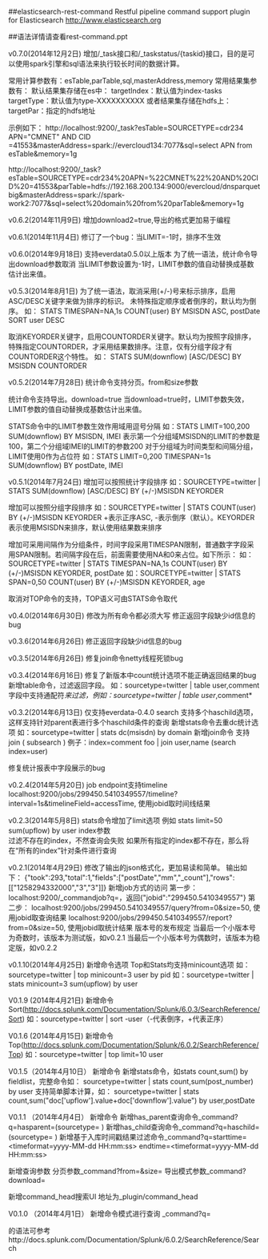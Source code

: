 ##elasticsearch-rest-command
Restful pipeline command support plugin for Elasticsearch http://www.elasticsearch.org

##语法详情请查看rest-command.ppt

v0.7.0(2014年12月2日)
增加/_task接口和/_taskstatus/{taskid}接口，目的是可以使用spark引擎和sql语法来执行较长时间的数据计算。

常用计算参数有：esTable,parTable,sql,masterAddress,memory
常用结果集参数有：
	默认结果集存储在es中：
	targetIndex：默认值为index-tasks
	targetType：默认值为type-XXXXXXXXXX
	或者结果集存储在hdfs上：
	targetPar：指定的hdfs地址
	
示例如下：
http://localhost:9200/_task?esTable=SOURCETYPE=cdr234 APN="CMNET" AND CID =41553&masterAddress=spark://evercloud134:7077&sql=select APN from esTable&memory=1g

http://localhost:9200/_task?esTable=SOURCETYPE=cdr234%20APN=%22CMNET%22%20AND%20CID%20=41553&parTable=hdfs://192.168.200.134:9000/evercloud/dnsparquetbig&masterAddress=spark://spark-work2:7077&sql=select%20domain%20from%20parTable&memory=1g



v0.6.2(2014年11月9日)
增加download2=true,导出的格式更加易于编程

v0.6.1(2014年11月4日)
修订了一个bug：当LIMIT=-1时，排序不生效

v0.6.0(2014年9月18日)
支持everdata0.5.0以上版本
为了统一语法，统计命令导出download参数取消
 当LIMIT参数设置为-1时，LIMIT参数的值自动替换成基数估计出来值。

v0.5.3(2014年8月1日)
为了统一语法，取消采用(+/-)号来标示排序，启用ASC/DESC关键字来做为排序的标识。
未特殊指定顺序或者倒序的，默认均为倒序。
如：
    STATS TIMESPAN=NA,1s COUNT(user) BY MSISDN ASC, postDate
    SORT user DESC

取消KEYORDER关键字，启用COUNTORDER关键字。默认均为按照字段排序，特殊指定COUNTORDER，才采用结果数排序。注意，仅有分组字段才有COUNTORDER这个特性。
如：
    STATS SUM(downflow) [ASC/DESC] BY MSISDN COUNTORDER



v0.5.2(2014年7月28日)
统计命令支持分页。from和size参数

统计命令支持导出。download=true
    当download=true时，LIMIT参数失效，LIMIT参数的值自动替换成基数估计出来值。

STATS命令中的LIMIT参数生效作用域用逗号分隔
    如：STATS LIMIT=100,200 SUM(downflow) BY MSISDN, IMEI
    表示第一个分组域MSISDN的LIMIT的参数是100，第二个分组域IMEI的LIMIT的参数200
对于分组域为时间类型和间隔分组，LIMIT使用0作为占位符
    如：STATS LIMIT=0,200 TIMESPAN=1s SUM(downflow) BY postDate, IMEI


v0.5.1(2014年7月24日)
增加可以按照统计字段排序
    如：SOURCETYPE=twitter | STATS SUM(downflow) [ASC/DESC] BY (+/-)MSISDN KEYORDER

增加可以按照分组字段排序
    如：SOURCETYPE=twitter | STATS COUNT(user) BY (+/-)MSISDN KEYORDER
    +表示正序ASC, -表示倒序（默认）。KEYORDER表示使用MSISDN来排序，默认使用结果数来排序

增加可采用间隔作为分组条件，时间字段采用TIMESPAN限制，普通数字字段采用SPAN限制。若间隔字段在后，前面需要使用NA和0来占位。如下所示：
    如：SOURCETYPE=twitter | STATS TIMESPAN=NA,1s COUNT(user) BY (+/-)MSISDN KEYORDER, postDate
    如：SOURCETYPE=twitter | STATS SPAN=0,50 COUNT(user) BY (+/-)MSISDN KEYORDER, age

取消对TOP命令的支持，TOP语义可由STATS命令取代


v0.4.0(2014年6月30日)
修改为所有命令都必须大写
修正返回字段缺少id信息的bug

v0.3.6(2014年6月26日)
修正返回字段缺少id信息的bug

v0.3.5(2014年6月26日)
修复join命令netty线程死锁bug

v0.3.4(2014年6月16日)
修复了新版本中count统计选项不能正确返回结果的bug
新增table命令，过滤返回字段。
    如：sourcetype=twitter | table user,comment
    字段中支持通配符*来过滤，例如：sourcetype=twitter | table user*,comment*

v0.3.2(2014年6月13日)
仅支持everdata-0.4.0
search 支持多个haschild选项，这样支持针对parent表进行多个haschild条件的查询
新增stats命令去重dc统计选项
    如：sourcetype=twitter | stats dc(msisdn) by domain
新增join命令
    支持join <field-list> ( subsearch )
    例子：index=comment foo | join user,name (search index=user)


修复统计报表中字段展示的bug

v0.2.4(2014年5月20日)
job endpoint支持timeline
    localhost:9200/jobs/299450.5410349557/timeline?interval=1s&timelineField=accessTime, 使用jobid取时间线结果

v0.2.3(2014年5月8日)
stats命令增加了limit选项
    例如 stats limit=50 sum(upflow) by user
index参数    
    过滤不存在的index，不然查询会失败
    如果所有指定的index都不存在，那么将在“所有的index”针对条件进行查询    

v0.2.1(2014年4月29日)
修改了输出的json格式化，更加易读和简单。
输出如下：
    {"took":293,"total":1,"fields":["postDate","mm","_count"],"rows":[["1258294332000","3","3"]]}
新增job方式的访问
    第一步：localhost:9200/_commandjob?q=<command>，返回{"jobid":"299450.5410349557"}
    第二步：
        localhost:9200/jobs/299450.5410349557/query?from=0&size=50, 使用jobid取查询结果
        localhost:9200/jobs/299450.5410349557/report?from=0&size=50, 使用jobid取统计结果
版本号的发布规定
    当最后一个小版本号为奇数时，该版本为测试版，如v0.2.1
    当最后一个小版本号为偶数时，该版本为稳定版，如v0.2.2

v0.1.10(2014年4月25日)
新增命令选项
    Top和Stats均支持minicount选项
    如：sourcetype=twitter | top minicount=3 user by pid
    如：sourcetype=twitter | stats minicount=3 sum(upflow) by user

V0.1.9 (2014年4月21日)
新增命令
    Sort(http://docs.splunk.com/Documentation/Splunk/6.0.3/SearchReference/Sort)
    如：sourcetype=twitter | sort -user（-代表倒序，+代表正序）

V0.1.6 (2014年4月15日)
新增命令
    Top(http://docs.splunk.com/Documentation/Splunk/6.0.2/SearchReference/Top)
    如：sourcetype=twitter | top limit=10 user

V0.1.5（2014年4月10日）
新增命令
	新增stats命令，如stats count,sum() by fieldlist，完整命令如： sourcetype=twitter | stats count,sum(post_number) by user
	支持简单脚本计算，如： sourcetype=twitter | stats count,sum("doc['upflow'].value+doc['downflow'].value") by user,postDate

V0.1.1 （2014年4月4日）
新增命令
    新增has_parent查询命令_command?q=hasparent=(sourcetype=<parentType> <logicalexpression>)
    新增has_child查询命令_command?q=haschild=(sourcetype=<childType> <logicalexpression>)
    新增基于入库时间戳结果过滤命令_command?q=starttime=<timeformat=yyyy-MM-dd HH:mm:ss> endtime=<timeformat=yyyy-MM-dd HH:mm:ss>

新增查询参数
    分页参数_command?from=<int>&size=<int>
    导出模式参数_command?download=<true>

新增command_head搜索UI
    地址为_plugin/command_head


V0.1.0 （2014年4月1日）
新增命令模式进行查询
    _command?q=<search>
    <search>的语法可参考http://docs.splunk.com/Documentation/Splunk/6.0.2/SearchReference/Search
